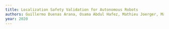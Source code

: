 ```yaml
---
title: Localization Safety Validation for Autonomous Robots
authors: Guillermo Duenas Arana, Osama Abdul Hafez, Mathieu Joerger, Matthew Spenko
year: 2020
---
```


